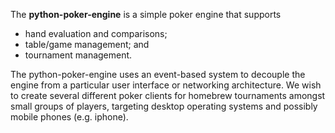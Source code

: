 The **python-poker-engine** is a simple poker engine that supports

  * hand evaluation and comparisons;
  * table/game management; and
  * tournament management.

The python-poker-engine uses an event-based system to decouple the engine from a particular user interface or networking architecture.  We wish to create several different poker clients for homebrew tournaments amongst small groups of players, targeting desktop operating systems and possibly mobile phones (e.g. iphone).